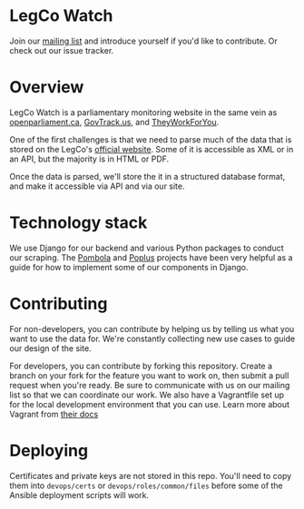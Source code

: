 LegCo Watch
===========

Join our [mailing list](https://groups.google.com/forum/#!forum/legco-watch) and introduce yourself if you'd
like to contribute.  Or check out our issue tracker.

Overview
========

LegCo Watch is a parliamentary monitoring website in the same vein as [openparliament.ca](http://openparliament.ca),
[GovTrack.us](http://govtrack.us), and [TheyWorkForYou](http://theyworkforyou.com).

One of the first challenges is that we need to parse much of the data that is stored on the LegCo's
[official website](http://legco.gov.hk).  Some of it is accessible as XML or in an API, but the majority
is in HTML or PDF.

Once the data is parsed, we'll store the it in a structured database format, and make it accessible via API and via our site.

Technology stack
================

We use Django for our backend and various Python packages to conduct our scraping.  The
[Pombola](https://github.com/mysociety/pombola/) and [Poplus](http://poplus.org/) projects have been very
helpful as a guide for how to implement some of our components in Django.

Contributing
============

For non-developers, you can contribute by helping us by telling us what you want to use the data for.
We're constantly collecting new use cases to guide our design of the site.

For developers, you can contribute by forking this repository.  Create a branch on your fork for the feature you
want to work on, then submit a pull request when you're ready.  Be sure to communicate with us on our
mailing list so that we can coordinate our work.  We also have a Vagrantfile set up for the local development
environment that you can use.  Learn more about Vagrant from
[their docs](http://docs.vagrantup.com/v2/getting-started/index.html)

Deploying
=========

Certificates and private keys are not stored in this repo.  You'll need to copy them into `devops/certs`
or `devops/roles/common/files` before some of the Ansible deployment scripts will work.
